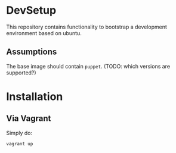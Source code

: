 # DevSetup

This repository contains functionality to bootstrap a development
environment based on ubuntu.

## Assumptions

The base image should contain `puppet`. (TODO: which versions are supported?)

# Installation

## Via Vagrant

Simply do:

```bash
vagrant up
```





